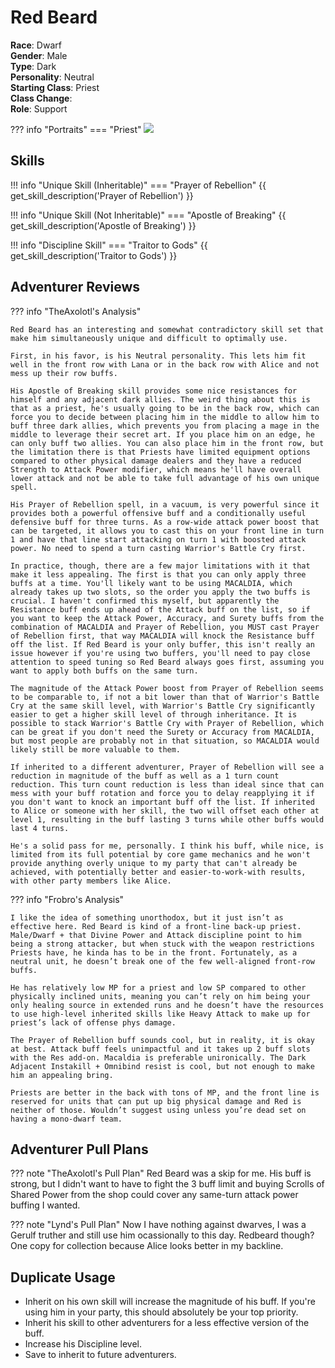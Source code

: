 # Red Beard

**Race**: Dwarf  
**Gender**: Male  
**Type**: Dark  
**Personality**: Neutral  
**Starting Class**: Priest  
**Class Change**:   
**Role**: Support

??? info "Portraits"
    === "Priest"
        ![](../img/red-beard-priest.png)

## Skills

!!! info "Unique Skill (Inheritable)"
    === "Prayer of Rebellion"
        {{ get_skill_description('Prayer of Rebellion') }}

!!! info "Unique Skill (Not Inheritable)"
    === "Apostle of Breaking"
        {{ get_skill_description('Apostle of Breaking') }}

!!! info "Discipline Skill"
    === "Traitor to Gods"
        {{ get_skill_description('Traitor to Gods') }}

## Adventurer Reviews

??? info "TheAxolotl's Analysis"

    Red Beard has an interesting and somewhat contradictory skill set that make him simultaneously unique and difficult to optimally use.

    First, in his favor, is his Neutral personality. This lets him fit well in the front row with Lana or in the back row with Alice and not mess up their row buffs.

    His Apostle of Breaking skill provides some nice resistances for himself and any adjacent dark allies. The weird thing about this is that as a priest, he's usually going to be in the back row, which can force you to decide between placing him in the middle to allow him to buff three dark allies, which prevents you from placing a mage in the middle to leverage their secret art. If you place him on an edge, he can only buff two allies. You can also place him in the front row, but the limitation there is that Priests have limited equipment options compared to other physical damage dealers and they have a reduced Strength to Attack Power modifier, which means he'll have overall lower attack and not be able to take full advantage of his own unique spell.

    His Prayer of Rebellion spell, in a vacuum, is very powerful since it provides both a powerful offensive buff and a conditionally useful defensive buff for three turns. As a row-wide attack power boost that can be targeted, it allows you to cast this on your front line in turn 1 and have that line start attacking on turn 1 with boosted attack power. No need to spend a turn casting Warrior's Battle Cry first.
    
    In practice, though, there are a few major limitations with it that make it less appealing. The first is that you can only apply three buffs at a time. You'll likely want to be using MACALDIA, which already takes up two slots, so the order you apply the two buffs is crucial. I haven't confirmed this myself, but apparently the Resistance buff ends up ahead of the Attack buff on the list, so if you want to keep the Attack Power, Accuracy, and Surety buffs from the combination of MACALDIA and Prayer of Rebellion, you MUST cast Prayer of Rebellion first, that way MACALDIA will knock the Resistance buff off the list. If Red Beard is your only buffer, this isn't really an issue however if you're using two buffers, you'll need to pay close attention to speed tuning so Red Beard always goes first, assuming you want to apply both buffs on the same turn.

    The magnitude of the Attack Power boost from Prayer of Rebellion seems to be comparable to, if not a bit lower than that of Warrior's Battle Cry at the same skill level, with Warrior's Battle Cry significantly easier to get a higher skill level of through inheritance. It is possible to stack Warrior's Battle Cry with Prayer of Rebellion, which can be great if you don't need the Surety or Accuracy from MACALDIA, but most people are probably not in that situation, so MACALDIA would likely still be more valuable to them.

    If inherited to a different adventurer, Prayer of Rebellion will see a reduction in magnitude of the buff as well as a 1 turn count reduction. This turn count reduction is less than ideal since that can mess with your buff rotation and force you to delay reapplying it if you don't want to knock an important buff off the list. If inherited to Alice or someone with her skill, the two will offset each other at level 1, resulting in the buff lasting 3 turns while other buffs would last 4 turns.

    He's a solid pass for me, personally. I think his buff, while nice, is limited from its full potential by core game mechanics and he won't provide anything overly unique to my party that can't already be achieved, with potentially better and easier-to-work-with results, with other party members like Alice.

??? info "Frobro's Analysis"

    I like the idea of something unorthodox, but it just isn’t as effective here. Red Beard is kind of a front-line back-up priest. Male/Dwarf + that Divine Power and Attack discipline point to him being a strong attacker, but when stuck with the weapon restrictions Priests have, he kinda has to be in the front. Fortunately, as a neutral unit, he doesn’t break one of the few well-aligned front-row buffs.

    He has relatively low MP for a priest and low SP compared to other physically inclined units, meaning you can’t rely on him being your only healing source in extended runs and he doesn’t have the resources to use high-level inherited skills like Heavy Attack to make up for priest’s lack of offense phys damage.

    The Prayer of Rebellion buff sounds cool, but in reality, it is okay at best. Attack buff feels unimpactful and it takes up 2 buff slots with the Res add-on. Macaldia is preferable unironically. The Dark Adjacent Instakill + Omnibind resist is cool, but not enough to make him an appealing bring.

    Priests are better in the back with tons of MP, and the front line is reserved for units that can put up big physical damage and Red is neither of those. Wouldn’t suggest using unless you’re dead set on having a mono-dwarf team.

## Adventurer Pull Plans

??? note "TheAxolotl's Pull Plan"
    Red Beard was a skip for me. His buff is strong, but I didn't want to have to fight the 3 buff limit and buying Scrolls of Shared Power from the shop could cover any same-turn attack power buffing I wanted.

??? note "Lynd's Pull Plan"
    Now I have nothing against dwarves, I was a Gerulf truther and still use him ocassionally to this day. Redbeard though? One copy for collection because Alice looks better in my backline.

## Duplicate Usage

* Inherit on his own skill will increase the magnitude of his buff. If you're using him in your party, this should absolutely be your top priority.
* Inherit his skill to other adventurers for a less effective version of the buff.
* Increase his Discipline level.
* Save to inherit to future adventurers.
